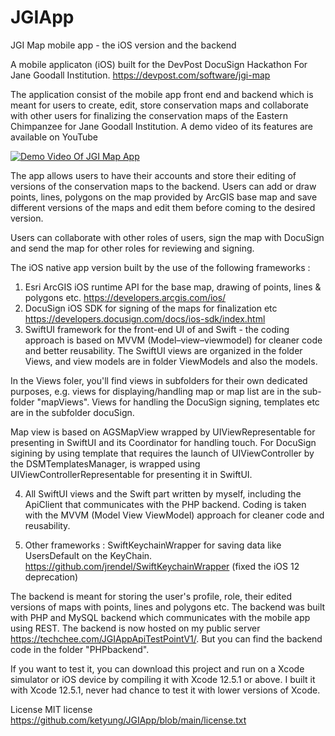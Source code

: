 # JGIApp

JGI Map mobile app - the iOS version and the backend

A mobile applicaton (iOS) built for the DevPost DocuSign Hackathon For Jane Goodall Institution. https://devpost.com/software/jgi-map

The application consist of the mobile app front end and backend which is meant for users to create, edit, store conservation maps 
and collaborate with other users for finalizing the conservation maps of the Eastern Chimpanzee for Jane Goodall Institution. A demo
video of its features are available on YouTube

[![Demo Video Of JGI Map App](https://yt-embed.herokuapp.com/embed?v=usvb-vnXS-E)](https://youtu.be/usvb-vnXS-E "Demo Video Of JGI Map App")

The app allows users to have their accounts and store their editing of versions of the conservation maps to the backend.
Users can add or draw points, lines, polygons on the map provided by ArcGIS base map and save different versions of the maps and edit them
before coming to the desired version.

Users can collaborate with other roles of users, sign the map with DocuSign and send the map for other roles for reviewing and signing.

The iOS native app version built by the use of the following frameworks :

1. Esri ArcGIS iOS runtime API for the base map, drawing of points, lines & polygons etc. https://developers.arcgis.com/ios/
2. DocuSign iOS SDK for signing of the maps for finalization etc https://developers.docusign.com/docs/ios-sdk/index.html
3. SwiftUI framework for the front-end UI of and Swift - the coding approach is based on MVVM (Model–view–viewmodel) for cleaner code
and better reusability. The SwiftUI views are organized in the folder Views, and view models are in folder ViewModels and also the models.

In the Views foler, you'll find views in subfolders for their own dedicated purposes, e.g. views for displaying/handling map or map list are in the sub-folder    "mapViews". Views for handling the DocuSign signing, templates etc are in the subfolder docuSign.

Map view is based on AGSMapView wrapped by UIViewRepresentable for presenting in SwiftUI and its Coordinator for handling touch. For DocuSign sigining by using template that requires the launch of UIViewController by the DSMTemplatesManager, is wrapped using UIViewControllerRepresentable for presenting it in SwiftUI.

4. All SwiftUI views and the Swift part written by myself, including the ApiClient that communicates with the PHP backend. Coding is taken with 
the MVVM (Model View ViewModel) approach for cleaner code and reusability. 

5. Other frameworks : SwiftKeychainWrapper for saving data like UsersDefault on the KeyChain. https://github.com/jrendel/SwiftKeychainWrapper (fixed the iOS 12 deprecation)

The backend is meant for storing the user's profile, role, their edited versions of maps with points, lines and polygons etc. The backend was built
with PHP and MySQL backend which communicates with the mobile app using REST. The backend is now hosted on my public server https://techchee.com/JGIAppApiTestPointV1/. But you can find the backend code in the folder "PHPbackend".

If you want to test it, you can download this project and run on a Xcode simulator or iOS device by compiling it with Xcode 12.5.1 or above. 
I built it with Xcode 12.5.1, never had chance to test it with lower versions of Xcode. 


License MIT license https://github.com/ketyung/JGIApp/blob/main/license.txt
